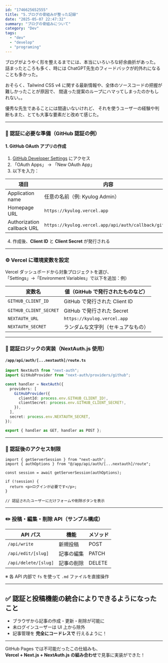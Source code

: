 ```yaml
---
id: "1746625652555"
title: "5.ブログの骨組みが整った記録"
date: "2025-05-07 22:47:32"
summary: "ブログの骨組みについて"
category: "Dev"
tags:
  - "dev"
  - "develop"
  - "programing"
---
```



ブログがようやく形を整えるまでには、本当にいろいろな紆余曲折があった。
詰まったところも多く、時には ChatGPT先生のフィードバックが的外れになることも多かった。

おそらく、Tailwind CSS v4 に関する最新情報や、全体のソースコードの把握が難しかったことが原因で、
間違った提案のループにハマってしまったのかもしれない。。

優秀な先生であることには間違いないけれど、
それを使うユーザーの経験や判断もまた、とても大事な要素だと改めて感じた。

---

### 🔐 認証に必要な準備（GitHub 認証の例）

#### 1. GitHub OAuth アプリの作成

1. [GitHub Developer Settings](https://github.com/settings/developers) にアクセス
2. 「OAuth Apps」 → 「New OAuth App」
3. 以下を入力：

| 項目 | 内容 |
|------|------|
| Application name | 任意の名前（例: Kyulog Admin） |
| Homepage URL     | `https://kyulog.vercel.app` |
| Authorization callback URL | `https://kyulog.vercel.app/api/auth/callback/github` |

4. 作成後、**Client ID** と **Client Secret** が発行される

---

### ⚙️ Vercel に環境変数を設定

Vercel ダッシュボードから対象プロジェクトを選び、  
「Settings」→「Environment Variables」で以下を追加：例）

| 変数名                  | 値（GitHub で発行されたものなど） |
|-------------------------|------------------------------|
| `GITHUB_CLIENT_ID`      | GitHub で発行された Client ID |
| `GITHUB_CLIENT_SECRET`  | GitHub で発行された Secret    |
| `NEXTAUTH_URL`          | `https://kyulog.vercel.app` |
| `NEXTAUTH_SECRET`       | ランダムな文字列（セキュアなもの） |

---

### 🧩 認証ロジックの実装（NextAuth.js 使用）

#### `/app/api/auth/[...nextauth]/route.ts`

```ts
import NextAuth from "next-auth";
import GitHubProvider from "next-auth/providers/github";

const handler = NextAuth({
  providers: [
    GitHubProvider({
      clientId: process.env.GITHUB_CLIENT_ID!,
      clientSecret: process.env.GITHUB_CLIENT_SECRET!,
    }),
  ],
  secret: process.env.NEXTAUTH_SECRET,
});

export { handler as GET, handler as POST };
```

---

### 🧠 認証後のアクセス制限

```tsx
import { getServerSession } from "next-auth";
import { authOptions } from "@/app/api/auth/[...nextauth]/route";

const session = await getServerSession(authOptions);

if (!session) {
  return <p>ログインが必要です</p>;
}

// 認証されたユーザーにだけフォームや削除ボタンを表示
```

---

### ✏️ 投稿・編集・削除 API（サンプル構成）

| API パス            | 機能             | メソッド |
|---------------------|------------------|----------|
| `/api/write`        | 新規投稿         | POST     |
| `/api/edit/[slug]`  | 記事の編集       | PATCH    |
| `/api/delete/[slug]`| 記事の削除       | DELETE   |

※ 各 API 内部で `fs` を使って `.md` ファイルを直接操作

---

## ✅ 認証と投稿機能の統合によりできるようになったこと

- ブラウザから記事の作成・更新・削除が可能に
- 未ログインユーザーは UI 上から除外
- 記事管理を **完全にコードレスで** 行えるように！

---

GitHub Pages では不可能だったこの仕組みも、  
**Vercel + Next.js + NextAuth.js の組み合わせ**で見事に実装ができた！
